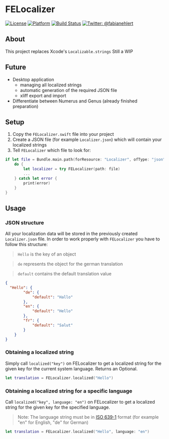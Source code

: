 # FELocalizer

[![License](https://img.shields.io/badge/license-MIT-lightgrey.svg)](https://github.com/fabianehlert/FELocalizer/blob/master/LICENSE)
[![Platform](https://img.shields.io/badge/platform-iOS-yellow.svg)](https://github.com/fabianehlert/FELocalizer)
[![Build Status](https://api.travis-ci.org/fabianehlert/FELocalizer.svg?branch=master)](https://travis-ci.org/fabianehlert/FELocalizer)
[![Twitter: @fabianehlert](https://img.shields.io/badge/twitter-fabianehlert-blue.svg)](https://twitter.com/fabianehlert)

## About
This project replaces Xcode's `Localizable.strings`
Still a WIP

## Future
* Desktop application
  * managing all localized strings
  * automatic generation of the required JSON file
  * xliff export and import
* Differentiate between Numerus and Genus (already finished preparation)

## Setup
1. Copy the `FELocalizer.swift` file into your project
2. Create a JSON file (for example `Localizer.json`) which will contain your localized strings
3. Tell `FELocalizer` which file to look for:
```swift
if let file = Bundle.main.path(forResource: "Localizer", ofType: "json") {
    do {
        let localizer = try FELocalizer(path: file)
        ...
    } catch let error {
        print(error)
    }
}
```

## Usage
### JSON structure
All your localization data will be stored in the previously created `Localizer.json` file. In order to work properly with `FELocalizer` you have to follow this structure:
>`Hello` is the key of an object

>`de` represents the object for the german translation

>`default` contains the default translation value

```json
{
  "Hello": {
        "de": {
            "default": "Hallo"
        },
        "en": {
            "default": "Hello"
        },
        "fr": {
            "default": "Salut"
        }
    }
}
```

### Obtaining a localized string
Simply call `localized("key")` on FELocalizer to get a localized string for the given key for the current system language. Returns an Optional.
```swift
let translation = FELocalizer.localized("Hello")
```
### Obtaining a localized string for a specific language
Call `localized("key", language: "en")` on FELocalizer to get a localized string for the given key for the specified language.
>Note: The language string must be in [ISO 639-1](http://www.loc.gov/standards/iso639-2/php/code_list.php) format (for example "en" for English, "de" for German)

```swift
let translation = FELocalizer.localized("Hello", language: "en")
```
